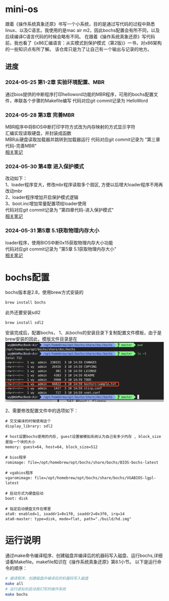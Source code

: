 # mini-os
跟着《操作系统真象还原》书写一个小系统，目的是通过写代码的过程中熟悉linux、以及C语言。我使用的是mac air m2，因此bochs配置会有所不同，以及后续编译C语言代码的时候会略有不同。
在跟着《操作系统真象还原》写代码前，我也看了《x86汇编语言：从实模式到保护模式（第2版)》一书，对x86架构的一些知识点有所了解。
该仓库只是为了让自己有一个输出与记录的地方。


## 进度
### 2024-05-25  第1-2章 实验环境配置、MBR
通过bios提供的中断程序打印helloword功能的MBR程序，可用的bochs配置文件，串联各个步骤的Makefile编写
代码对应git commit记录为  HelloWord

### 2024-05-28  第3章 完善MBR
MBR程序中将BIOS中断打印字符方式改为内存映射的方式显示字符  
汇编实现读取硬盘，并封装成函数  
MBR从硬盘读取加载器并跳转到加载器运行
代码对应git commit记录为 "第三章代码-完善MBR"  
  [相关笔记](note/loader.md)

### 2024-05-30 第4章 进入保护模式
改动如下：  
1、loader程序变大，修改mbr程序读取多个扇区, 方便以后增大loader程序不用再改动mbr  
2、loader程序增加开启保护模式逻辑  
3、boot.inc增加常量配置项给loader使用  
代码对应git commit记录为 "第四章代码-进入保护模式"  
[相关笔记](note/protect.md)


### 2024-05-31 第5章 5.1获取物理内存大小
loader程序，使用BIOS中断0x15获取物理内存大小功能  
代码对应git commit记录为 "第5章 5.1获取物理内存大小"  
[相关笔记](note/memory_detect.md)


# bochs配置

bochs版本是2.8，使用brew方式安装的
```shell
brew install bochs
```
此外还要安装sdl2
```shell
brew install sdl2
```
安装完成后，配置bochs，
1、从bochs的安装目录下复制配置文件模板，由于是brew安装的因此，模版文件目录是在
![img.png](note/img/bochs-sample.png)


2、需要修改配置文件中的选项如下：
```
# 交叉编译的时候使用这个
display_library: sdl2

# host设置bochs使用的内存, guest设置被模拟系统认为自己有多少内存 , block_size是指一个块的大小
memory: guest=64, host=64, block_size=512

# bios程序
romimage: file=/opt/homebrew/opt/bochs/share/bochs/BIOS-bochs-latest

# vgabios程序
vgaromimage: file=/opt/homebrew/opt/bochs/share/bochs/VGABIOS-lgpl-latest

# 启动方式为硬盘启动
boot: disk

# 指定启动硬盘文件在哪里
ata0: enabled=1, ioaddr1=0x1f0, ioaddr2=0x3f0, irq=14
ata0-master: type=disk, mode=flat, path="./build/hd.img"
```


# 运行说明
通过make命令编译程序、创建磁盘并编译后的机器码写入磁盘、运行bochs,详细请看Makefile。makefile知识在《操作系统真象还原》第8.1小节。
以下是运行命令的顺序：
```bash
# 编译程序、创建磁盘并编译后的机器码写入磁盘
make all
# 运行虚拟机启动我们写的操作系统
make bochs
```